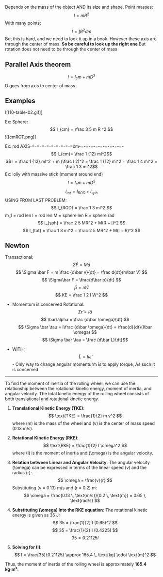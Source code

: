 Depends on the mass of the object AND its size and shape.
Point masses:
$$ I = mR^2 $$
With many points:
$$ I = \int R^2dm $$
But this is hard, and we need to look it up in a book. 
However these axis are through the center of mass.
**So be careful to look up the right one**
But rotation does not need to be through the center of mass
## Parallel Axis theorem
$$ I = I_cm  + mD^2 $$
D goes from axis to center of mass

## Examples
![[10-table-02.gif]]


Ex:
Sphere: $$ I_{cm} = \frac 3 5 m R ^2 $$
![[cmROT.png]]

Ex: rod
AXIS-=-=-=-=-=-=-=-=-=cm-=-=-=-=-=-=-=-=-=-
$$ I_{cm}= \frac 1 {12} ml^2$$
$$ I = \frac 1 {12} ml^2 + m (\frac l 2)^2 = \frac 1 {12} ml^2 + \frac 1 4 ml^2 = \frac 1 3 ml^2$$
Ex: lolly with massive stick (moment around end)
$$ I = I_cm  + mD^2 $$
$$ I_{tot} = I_{ROD} + I_{sph} $$
USING FROM LAST PROBLEM:
$$ I_{ROD} = \frac 1 3 ml^2 $$
m_1 = rod len
l = rod len
M = sphere len
R = sphere rad
$$ I_{sph} = \frac 2 5 MR^2 + M(R + l)^2 $$
$$ I_{tot} = \frac 1 3 ml^2 + \frac 2 5 MR^2 + M(l + R)^2 $$

## Newton
Transactional:
$$ \Sigma \bar F = M\bar a $$
$$ \Sigma \bar F = m \frac {d\bar v}{dt} = \frac d{dt}(m\bar V) $$
$$ \Sigma\bar F = \frac{d\bar p}{dt} $$$$ \bar p = m\bar v $$
$$ KE = \frac 1 2 I W^2 $$
- Momentum is concerved
Rotational:
$$ \Sigma \bar \tau  = I\bar\alpha$$
$$ \bar\alpha = \frac {d\bar \omega}{dt} $$
$$ \Sigma \bar \tau  = I\frac {d\bar \omega}{dt} = \frac{d}{dt}(I\bar \omega) $$
$$ \Sigma \bar \tau = \frac {d\bar L}{dt}$$
* WITH:
	$$ \bar L = I\bar\omega $$- Only way to change angular momenturm is to apply torque,
As such it is concerved
____________
To find the moment of inertia of the rolling wheel, we can use the relationship between the rotational kinetic energy, moment of inertia, and angular velocity. The total kinetic energy of the rolling wheel consists of both translational and rotational kinetic energy. 

1. **Translational Kinetic Energy (TKE)**:
   $$
   \text{TKE} = \frac{1}{2} m v^2
   $$
   where \(m\) is the mass of the wheel and \(v\) is the center of mass speed (0.13 m/s).

2. **Rotational Kinetic Energy (RKE)**:
   $$
   \text{RKE} = \frac{1}{2} I \omega^2
 $$
   where \(I\) is the moment of inertia and \(\omega\) is the angular velocity.

3. **Relation between Linear and Angular Velocity**:
   The angular velocity \(\omega\) can be expressed in terms of the linear speed \(v\) and the radius \(r\):
  $$
   \omega = \frac{v}{r}
   $$
   Substituting \(v = 0.13\) m/s and \(r = 0.2\) m:
   $$
   \omega = \frac{0.13 \, \text{m/s}}{0.2 \, \text{m}} = 0.65 \, \text{rad/s}
   $$

4. **Substituting \(\omega\) into the RKE equation**:
   The rotational kinetic energy is given as 35 J:
   $$
   35 = \frac{1}{2} I (0.65)^2
 $$
$$
   35 = \frac{1}{2} I (0.4225)
  $$
   $$
   35 = 0.21125 I
$$

5. **Solving for \(I\)**:
$$
   I = \frac{35}{0.21125} \approx 165.4 \, \text{kg} \cdot \text{m}^2
  $$

Thus, the moment of inertia of the rolling wheel is approximately **165.4 kg·m²**.





